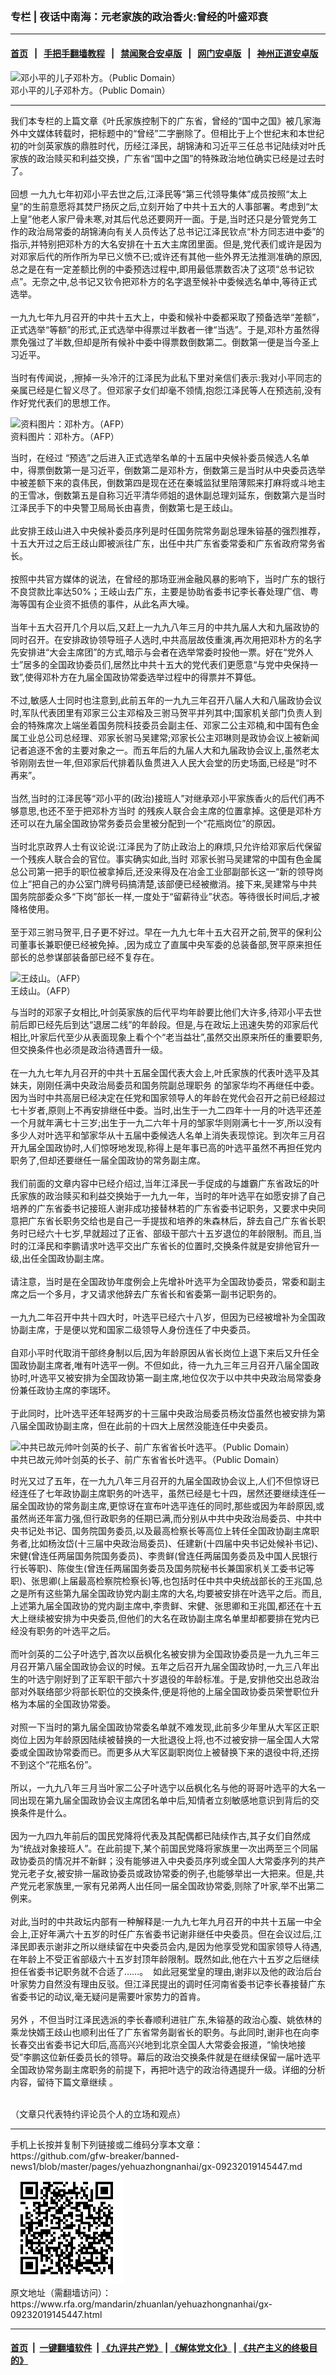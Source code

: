 ### 专栏 | 夜话中南海：元老家族的政治香火:曾经的叶盛邓衰
------------------------

#### [首页](https://github.com/gfw-breaker/banned-news1/blob/master/README.md) &nbsp;&nbsp;|&nbsp;&nbsp; [手把手翻墙教程](https://github.com/gfw-breaker/guides/wiki) &nbsp;&nbsp;|&nbsp;&nbsp; [禁闻聚合安卓版](https://github.com/gfw-breaker/bn-android) &nbsp;&nbsp;|&nbsp;&nbsp; [网门安卓版](https://github.com/oGate2/oGate) &nbsp;&nbsp;|&nbsp;&nbsp; [神州正道安卓版](https://github.com/SzzdOgate/update) 



<div id="headerimg">
 <img alt="邓小平的儿子邓朴方。（Public Domain）" src="https://www.rfa.org/mandarin/zhuanlan/yehuazhongnanhai/gx-05252018151837.html/9093673465b9.jpg/image" title="邓小平的儿子邓朴方。（Public Domain）"/>
 <div id="headerimgcontents">
  <div id="headerimgcaption">
   <span>
    邓小平的儿子邓朴方。（Public Domain）
   </span>
   <!-- zoomattribute -->
  </div>
  <!-- headerimgcaption -->
 </div>
 <!-- headerimagecontents -->
</div>

<hr/>
<div id="storytext">
 <div>
  <div class="slot_header">
  </div>
 </div>
 <p>
  我们本专栏的上篇文章《叶氏家族控制下的广东省，曾经的“国中之国》被几家海外中文媒体转载时，把标题中的“曾经”二字删除了。但相比于上个世纪末和本世纪初的叶剑英家族的鼎胜时代，历经江泽民，胡锦涛和习近平三任总书记陆续对叶氏家族的政治赎买和利益交换，广东省“国中之国”的特殊政治地位确实已经是过去时了。
  <br/>
  <br/>
  回想 一九九七年初邓小平去世之后,江泽民等“第三代领导集体”成员按照“太上皇”的生前意愿将其焚尸扬灰之后,立刻开始了中共十五大的人事部署。考虑到“太上皇”他老人家尸骨未寒,对其后代总还要网开一面。于是,当时还只是分管党务工作的政治局常委的胡锦涛向有关人员传达了总书记江泽民钦点“朴方同志进中委”的指示,并特别把邓朴方的大名安排在十五大主席团里面。但是,党代表们或许是因为对邓家后代的所作所为早已义愤不已;或许还有其他一些外界无法推测准确的原因,总之是在有一定差额比例的中委预选过程中,即用最低票数否决了这项“总书记钦点”。无奈之中,总书记又钦令把邓朴方的名字退至候补中委候选名单中,等待正式选举。
  <br/>
  <br/>
  一九九七年九月召开的中共十五大上，中委和候补中委都采取了预备选举“差额”，正式选举“等额”的形式,正式选举中得票过半数者一律“当选”。于是,邓朴方虽然得票免强过了半数,但却是所有候补中委中得票数倒数第二。倒数第一便是当今圣上习近平。
  <br/>
  <br/>
  当时有传闻说，,擦掉一头冷汗的江泽民为此私下里对亲信们表示:我对小平同志的亲属已经是仁智义尽了。但邓家子女们却毫不领情,抱怨江泽民等人在预选前,没有作好党代表们的思想工作。
 </p>
 <p>
  <div class="image-inline captioned" style="width:992px;">
   <div style="width:992px;">
    <img alt="资料图片：邓朴方。（AFP）" src="https://www.rfa.org/mandarin/zhuanlan/yehuazhongnanhai/gx-10262018145350.html/AFP-ee04aee959be7e0af9feef80_w.jpg" title="资料图片：邓朴方。（AFP）"/>
   </div>
   <div class="image-caption">
    <span style="width:992px;">
     资料图片：邓朴方。（AFP）
    </span>
    <span class="copyright">
    </span>
   </div>
  </div>
 </p>
 <p>
  当时，在经过 “预选”之后进入正式选举名单的十五届中央候补委员候选人名单中，得票倒数第一是习近平，倒数第二是邓朴方，倒数第三是当时从中央委员选举中被差额下来的袁伟民，倒数第四是现在还在秦城监狱里陪薄熙来打麻将或斗地主的王雪冰，倒数第五是自称习近平清华师姐的退休副总理刘延东，倒数第六是当时江泽民手下的中央警卫局局长由喜贵，倒数第七是王歧山。
  <br/>
  <br/>
  此安排王歧山进入中央候补委员序列是时任国务院常务副总理朱镕基的强烈推荐，十五大开过之后王歧山即被派往广东，出任中共广东省委常委和广东省政府常务省长。
  <br/>
  <br/>
  按照中共官方媒体的说法，在曾经的那场亚洲金融风暴的影响下，当时广东的银行不良贷款比率达50%；王岐山去广东，主要是协助省委书记李长春处理广信、粤海等国有企业资不抵债的事件，从此名声大噪。
  <br/>
  <br/>
  当年十五大召开几个月以后,又赶上一九九八年三月的中共九届人大和九届政协的同时召开。在安排政协领导班子人选时,中共高层故伎重演,再次用把邓朴方的名字先安排进“大会主席团”的方式,暗示与会者在选举常委时投他一票。好在“党外人士”居多的全国政协委员们,居然比中共十五大的党代表们更愿意“与党中央保持一致”,使得邓朴方在九届全国政协常委选举过程中的得票并不算低。
  <br/>
  <br/>
  不过,敏感人士同时也注意到,此前五年的一九九三年召开八届人大和八届政协会议时,军队代表团里有邓家三公主邓榕及三驸马贺平并列其中;国家机关部门负责人到会的特殊席次上端坐着国务院科技委员会副主任、邓家二公主邓楠,和中国有色金属工业总公司总经理、邓家长驸马吴建常;邓家长公主邓琳则是政协会议上被新闻记者追逐不舍的主要对象之一。而五年后的九届人大和九届政协会议上,虽然老太爷刚刚去世一年,但邓家后代排着队鱼贯进入人民大会堂的历史场面,已经是“时不再来”。
  <br/>
  <br/>
  当然,当时的江泽民等“邓小平的(政治)接班人”对继承邓小平家族香火的后代们再不够意思,也还不至于把邓朴方当时 的残疾人联合会主席的位置拿掉。这便是邓朴方还可以在九届全国政协常务委员会里被分配到一个“花瓶岗位”的原因。
  <br/>
  <br/>
  当时北京政界人士有议论说:江泽民为了防止政治上的麻烦,只允许给邓家后代保留一个残疾人联合会的官位。事实确实如此,当时 邓家长驸马吴建常的中国有色金属总公司第一把手的职位被拿掉后,还没来得及在冶金工业部副部长这一“新的领导岗位上”把自己的办公室门牌号码搞清楚,该部便已经被撤消。接下来,吴建常与中共国务院部委众多“下岗”部长一样,一度处于“留薪待业”状态。等待很长时间后,才被降格使用。
  <br/>
  <br/>
  至于邓三驸马贺平,日子更不好过。早在一九九七年十五大召开之前,贺平的保利公司董事长兼职便已经被免掉。,因为成立了直属中央军委的总装备部,贺平原来担任部长的总参谋部装备部已经不复存在。
 </p>
 <p>
  <div class="image-inline captioned" style="width:622px;">
   <div style="width:622px;">
    <img alt="王歧山。（AFP）" src="https://www.rfa.org/mandarin/zhuanlan/yehuazhongnanhai/gx-11232016143709.html/wangqishan-afp.jpeg" title="王歧山。（AFP）"/>
   </div>
   <div class="image-caption">
    <span style="width:622px;">
     王歧山。（AFP）
    </span>
    <span class="copyright">
    </span>
   </div>
  </div>
 </p>
 <p>
  与当时的邓家子女相比,叶剑英家族的后代平均年龄要比他们大许多,待邓小平去世前后即已经先后到达“退居二线”的年龄段。但是,与在政坛上迅速失势的邓家后代相比,叶家后代至少从表面现象上看个个“老当益壮”,虽然交出原来所任的重要职务,但交换条件也必须是政治待遇晋升一级。
  <br/>
  <br/>
  在一九九七年九月召开的中共十五届全国代表大会上,叶氏家族的代表叶选平及其妹夫，刚刚任满中央政治局委员和国务院副总理职务 的邹家华均不再继任中委。因为当时中共高层已经决定在任党和国家领导人的年龄在党代会召开之前已经超过七十岁者,原则上不再安排继任中委。当时,出生于一九二四年十一月的叶选平还差一个月就年满七十三岁;出生于一九二六年十月的邹家华则刚满七十一岁,所以没有多少人对叶选平和邹家华从十五届中委候选人名单上消失表现惊诧。到次年三月召开九届全国政协时,人们惊呀地发现,称得上是年事已高的叶选平虽然不再担任党内职务了,但却还要继任一届全国政协的常务副主席。
  <br/>
  <br/>
  我们前面的文章内容中已经介绍过,当年江泽民一手促成的与雄霸广东省政坛的叶氏家族的政治赎买和利益交换始于一九九一年，当时的年叶选平在如愿安排了自己培养的广东省委书记接班人谢非成功接替林若的广东省委书记职务，又要求中央同意把广东省长职务交给也是自己一手提拔和培养的朱森林后，辞去自己广东省长职务时已经六十七岁,早就超过了正省、部级干部六十五岁退位的年龄限制。而且,当时的江泽民和李鹏请求叶选平交出广东省长的位置时,交换条件就是安排他官升一级,出任全国政协副主席。
  <br/>
  <br/>
  请注意，当时是在全国政协年度例会上先增补叶选平为全国政协委员，常委和副主席之后一个多月，才又请求他辞去广东省长和省委第一副书记职务的。
  <br/>
  <br/>
  一九九二年召开中共十四大时，叶选平已经六十八岁，但因为已经被增补为全国政协副主席，于是便以党和国家二级领导人身份连任了中央委员。
  <br/>
  <br/>
  自邓小平时代取消干部终身制以后,因为年龄原因从省长岗位上退下来后又升任全国政协副主席者,唯有叶选平一例。不但如此，待一九九三年三月召开八届全国政协时,叶选平又被安排为全国政协第一副主席,地位仅次于以中共中央政治局常委身份兼任政协主席的李瑞环。
  <br/>
  <br/>
  于此同时，比叶选平还年轻两岁的十三届中央政治局委员杨汝岱虽然也被安排为第八届全国政协副主席，但在此前的十四大上居然没能连任中央委员。
 </p>
 <p>
  <div class="image-inline captioned" style="width:668px;">
   <div style="width:668px;">
    <img alt="中共已故元帅叶剑英的长子、前广东省省长叶选平。（Public Domain）" src="https://www.rfa.org/mandarin/zhuanlan/yehuazhongnanhai/gx-09182019153059.html/20190917194311285.jpg" title="中共已故元帅叶剑英的长子、前广东省省长叶选平。（Public Domain）"/>
   </div>
   <div class="image-caption">
    <span style="width:668px;">
     中共已故元帅叶剑英的长子、前广东省省长叶选平。（Public Domain）
    </span>
    <span class="copyright">
    </span>
   </div>
  </div>
 </p>
 <p>
  时光又过了五年，在一九九八年三月召开的九届全国政协会议上,人们不但惊讶已经连任了七年政协副主席职务的叶选平，虽然已经是七十四，居然还要继续连任一届全国政协的常务副主席,更惊讶在宣布叶选平连任的同时,那些或因为年龄原因,或虽然尚还年富力强,但行政职务的任期已满,而分别从中共中央政治局委员、中共中央书记处书记、国务院国务委员,以及最高检察长等高位上转任全国政协副主席职务者,比如杨汝岱(十三届中央政治局委员)、任建新(十四届中央书记处候补书记)、宋健(曾连任两届国务院国务委员)、李贵鲜(曾连任两届国务委员及中国人民银行行长等职)、陈俊生(曾连任两届国务委员及国务院秘书长兼国家机关工委书记等职)、张思卿(上届最高检察院检察长)等,也包括时任中共中央统战部长的王兆国,总之是所有这些第九届全国政协党内副主席的大名,均要被安排在叶选平之后。而且,上述第九届全国政协的党内副主席中,李贵鲜、宋健、张思卿和王兆国,都还在十五大上继续被安排为中央委员,但他们的大名在政协副主席名单里却都要排在党内已经没有职务的叶选平之后。
  <br/>
  <br/>
  而叶剑英的二公子叶选宁,首次以岳枫化名被安排为全国政协委员是一九九三年三月召开第八届全国政协会议的时候。五年之后召开九届全国政协时,一九三八年出生的叶选宁刚好到了正军职干部六十岁退役的年龄标准。于是,安排他交出总政治部对外联络部少将部长职位的交换条件,便是将他的上届全国政协委员荣誉职位升格为本届的全国政协常委。
  <br/>
  <br/>
  对照一下当时的第九届全国政协常委名单就不难发现,此前多少年里从大军区正职岗位上因为年龄原因陆续被替换的一大批退役上将,也不过被安排一届全国人大常委或全国政协常委而已。而更多从大军区副职岗位上被替换下来的退役中将,还捞不到这个“花瓶名份”。
  <br/>
  <br/>
  所以，一九九八年三月当叶家二公子叶选宁以岳枫化名与他的哥哥叶选平的大名一同出现在第九届全国政协会议主席团名单中后,知情者立刻敏感地意识到背后的交换条件是什么。
  <br/>
  <br/>
  因为一九四九年前后的国民党降将代表及其配偶都已陆续作古,其子女们自然成为“统战对象接班人”。在此前提下,某个前国民党降将家族里一次出两至三个同届政协委员的情况并不新鲜；没有能够进入中央委员序列或全国人大常委序列的共产党元老子女,被安排一届政协委员或政协常委的例子,也能够举出一大把来。但是,共产党元老家族里,一家有兄弟两人出任同一届全国政协常委,则除了叶家,举不出第二例来。
  <br/>
  <br/>
  对此,当时的中共政坛内部有一种解释是:一九九七年九月召开的中共十五届一中全会上,正好年满六十五岁的时任广东省委书记谢非继任中央委员。但在会议过后,江泽民即表示谢非之所以继续留在中央委员会内,是因为他享受党和国家领导人待遇,在年龄上不受正省部级六十五岁封顶年龄限制。既然如此,他在六十五岁之后继续担任省委书记职务就不合适了……。  如此冠冕堂皇的理由,谢非以及他的政治后台叶家势力自然没有理由反驳。但江泽民提出的调时任河南省委书记李长春接替广东省委书记的动议,毫无疑问是需要叶家势力的首肯。
  <br/>
  <br/>
  另外 ，不但当时江泽民选派的李长春顺利进驻广东,朱镕基的政治心腹、姚依林的乘龙快婿王歧山也顺利出任了广东省常务副省长的职务。与此同时,谢非也在向李长春交出省委书记大印后,高高兴兴地到北京全国人大常委会报道，“愉快地接受”李鹏这位新任委员长的领导。幕后的政治交换条件就是在继续保留一届叶选平全国政协常务副主席职务的前提下，再把叶选宁的政治待遇提升一级。详细的分析内容，留待下篇文章继续 。
  <br/>
  <br/>
 </p>
 <p>
  （文章只代表特约评论员个人的立场和观点）
 </p>
</div>

<hr/>
手机上长按并复制下列链接或二维码分享本文章：<br/>
https://github.com/gfw-breaker/banned-news1/blob/master/pages/yehuazhongnanhai/gx-09232019145447.md <br/>
<a href='https://github.com/gfw-breaker/banned-news1/blob/master/pages/yehuazhongnanhai/gx-09232019145447.md'><img src='https://github.com/gfw-breaker/banned-news1/blob/master/pages/yehuazhongnanhai/gx-09232019145447.md.png'/></a> <br/>
原文地址（需翻墙访问）：https://www.rfa.org/mandarin/zhuanlan/yehuazhongnanhai/gx-09232019145447.html


------------------------
#### [首页](https://github.com/gfw-breaker/banned-news1/blob/master/README.md) &nbsp;|&nbsp; [一键翻墙软件](https://github.com/gfw-breaker/nogfw/blob/master/README.md) &nbsp;| [《九评共产党》](https://github.com/gfw-breaker/9ping.md/blob/master/README.md#九评之一评共产党是什么) | [《解体党文化》](https://github.com/gfw-breaker/jtdwh.md/blob/master/README.md) | [《共产主义的终极目的》](https://github.com/gfw-breaker/gczydzjmd.md/blob/master/README.md)


<img src='http://gfw-breaker.win/banned-news1/pages/yehuazhongnanhai/gx-09232019145447.md' width='0px' height='0px'/>